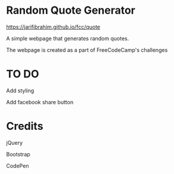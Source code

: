 # Random Quote Generator
https://jarifibrahim.github.io/fcc/quote

A simple webpage that generates random quotes.

The webpage is created as a part of FreeCodeCamp's challenges

# TO DO
Add styling

Add facebook share button

# Credits
jQuery

Bootstrap

CodePen
